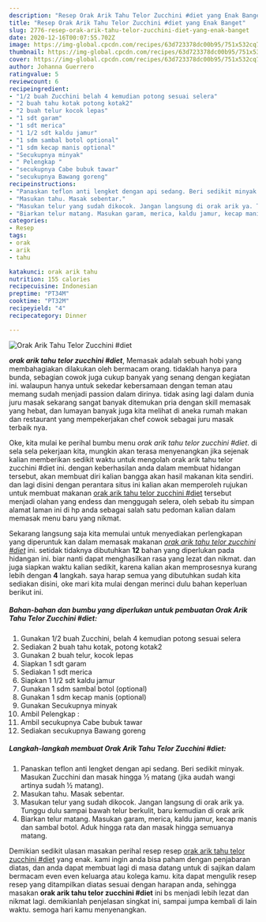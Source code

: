 ```yaml
---
description: "Resep Orak Arik Tahu Telor Zucchini #diet yang Enak Banget"
title: "Resep Orak Arik Tahu Telor Zucchini #diet yang Enak Banget"
slug: 2776-resep-orak-arik-tahu-telor-zucchini-diet-yang-enak-banget
date: 2020-12-16T00:07:55.702Z
image: https://img-global.cpcdn.com/recipes/63d723378dc00b95/751x532cq70/orak-arik-tahu-telor-zucchini-diet-foto-resep-utama.jpg
thumbnail: https://img-global.cpcdn.com/recipes/63d723378dc00b95/751x532cq70/orak-arik-tahu-telor-zucchini-diet-foto-resep-utama.jpg
cover: https://img-global.cpcdn.com/recipes/63d723378dc00b95/751x532cq70/orak-arik-tahu-telor-zucchini-diet-foto-resep-utama.jpg
author: Johanna Guerrero
ratingvalue: 5
reviewcount: 6
recipeingredient:
- "1/2 buah Zucchini belah 4 kemudian potong sesuai selera"
- "2 buah tahu kotak potong kotak2"
- "2 buah telur kocok lepas"
- "1 sdt garam"
- "1 sdt merica"
- "1 1/2 sdt kaldu jamur"
- "1 sdm sambal botol optional"
- "1 sdm kecap manis optional"
- "Secukupnya minyak"
- " Pelengkap "
- "secukupnya Cabe bubuk tawar"
- "secukupnya Bawang goreng"
recipeinstructions:
- "Panaskan teflon anti lengket dengan api sedang. Beri sedikit minyak. Masukan Zucchini dan masak hingga ½ matang (jika audah wangi artinya sudah ½ matang)."
- "Masukan tahu. Masak sebentar."
- "Masukan telur yang sudah dikocok. Jangan langsung di orak arik ya. Tunggu dulu sampai bawah telur berkulit, baru kemudian di orak arik"
- "Biarkan telur matang. Masukan garam, merica, kaldu jamur, kecap manis dan sambal botol. Aduk hingga rata dan masak hingga semuanya matang."
categories:
- Resep
tags:
- orak
- arik
- tahu

katakunci: orak arik tahu 
nutrition: 155 calories
recipecuisine: Indonesian
preptime: "PT34M"
cooktime: "PT32M"
recipeyield: "4"
recipecategory: Dinner

---
```



![Orak Arik Tahu Telor Zucchini #diet](https://img-global.cpcdn.com/recipes/63d723378dc00b95/751x532cq70/orak-arik-tahu-telor-zucchini-diet-foto-resep-utama.jpg)

<b><i>orak arik tahu telor zucchini #diet</i></b>, Memasak adalah sebuah hobi yang membahagiakan dilakukan oleh bermacam orang. tidaklah hanya para bunda, sebagian cowok juga cukup banyak yang senang dengan kegiatan ini. walaupun hanya untuk sekedar kebersamaan dengan teman atau memang sudah menjadi passion dalam dirinya. tidak asing lagi dalam dunia juru masak sekarang sangat banyak ditemukan pria dengan skill memasak yang hebat, dan lumayan banyak juga kita melihat di aneka rumah makan dan restaurant yang mempekerjakan chef cowok sebagai juru masak terbaik nya.

Oke, kita mulai ke perihal bumbu menu <i>orak arik tahu telor zucchini #diet</i>. di sela sela pekerjaan kita, mungkin akan terasa menyenangkan jika sejenak kalian memberikan sedikit waktu untuk mengolah orak arik tahu telor zucchini #diet ini. dengan keberhasilan anda dalam membuat hidangan tersebut, akan membuat diri kalian bangga akan hasil makanan kita sendiri. dan lagi disini dengan perantara situs ini kalian akan memperoleh rujukan untuk membuat makanan <u>orak arik tahu telor zucchini #diet</u> tersebut menjadi olahan yang endess dan menggugah selera, oleh sebab itu simpan alamat laman ini di hp anda sebagai salah satu pedoman kalian dalam memasak menu baru yang nikmat.




Sekarang langsung saja kita memulai untuk menyediakan perlengkapan yang diperuntuk kan dalam memasak makanan <u><i>orak arik tahu telor zucchini #diet</i></u> ini. setidak tidaknya dibutuhkan <b>12</b> bahan yang diperlukan pada hidangan ini. biar nanti dapat menghasilkan rasa yang lezat dan nikmat. dan juga siapkan waktu kalian sedikit, karena kalian akan memprosesnya kurang lebih dengan <b>4</b> langkah. saya harap semua yang dibutuhkan sudah kita sediakan disini, oke mari kita mulai dengan merinci dulu bahan keperluan berikut ini.

<!--inarticleads1-->

##### Bahan-bahan dan bumbu yang diperlukan untuk pembuatan Orak Arik Tahu Telor Zucchini #diet:

1. Gunakan 1/2 buah Zucchini, belah 4 kemudian potong sesuai selera
1. Sediakan 2 buah tahu kotak, potong kotak2
1. Gunakan 2 buah telur, kocok lepas
1. Siapkan 1 sdt garam
1. Sediakan 1 sdt merica
1. Siapkan 1 1/2 sdt kaldu jamur
1. Gunakan 1 sdm sambal botol (optional)
1. Gunakan 1 sdm kecap manis (optional)
1. Gunakan Secukupnya minyak
1. Ambil  Pelengkap :
1. Ambil secukupnya Cabe bubuk tawar
1. Sediakan secukupnya Bawang goreng




<!--inarticleads2-->

##### Langkah-langkah membuat Orak Arik Tahu Telor Zucchini #diet:

1. Panaskan teflon anti lengket dengan api sedang. Beri sedikit minyak. Masukan Zucchini dan masak hingga ½ matang (jika audah wangi artinya sudah ½ matang).
1. Masukan tahu. Masak sebentar.
1. Masukan telur yang sudah dikocok. Jangan langsung di orak arik ya. Tunggu dulu sampai bawah telur berkulit, baru kemudian di orak arik
1. Biarkan telur matang. Masukan garam, merica, kaldu jamur, kecap manis dan sambal botol. Aduk hingga rata dan masak hingga semuanya matang.




Demikian sedikit ulasan masakan perihal resep resep <u>orak arik tahu telor zucchini #diet</u> yang enak. kami ingin anda bisa paham dengan penjabaran diatas, dan anda dapat membuat lagi di masa datang untuk di sajikan dalam bermacam even even keluarga atau kolega kamu. kita dapat mengulik resep resep yang ditampilkan diatas sesuai dengan harapan anda, sehingga masakan <b>orak arik tahu telor zucchini #diet</b> ini bs menjadi lebih lezat dan nikmat lagi. demikianlah penjelasan singkat ini, sampai jumpa kembali di lain waktu. semoga hari kamu menyenangkan.
